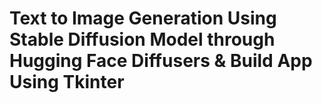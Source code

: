 # Text to Image Generation Using Stable Diffusion Model through Hugging Face Diffusers & Build App Using Tkinter
